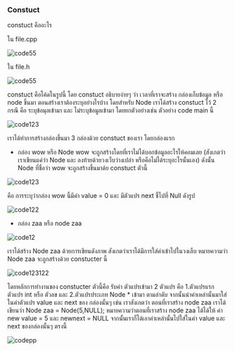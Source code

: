 ### Constuct 

constuct คืออะไร 

ใน file.cpp



![code55](https://media.discordapp.net/attachments/784804366904590388/1080246587898466365/image.png?width=681&height=437)


ใน file.h


![code55](https://media.discordapp.net/attachments/784804366904590388/1080246541048098847/image.png?width=527&height=437)

constuct คือโค้ดในรูปนี้ โดย constuct อธิบายง่ายๆ ว่า เวลาที่เราจะสร้าง กล่องเก็บข้อมูล หรือ node ขึ้นมา ตอนสร้างเราต้องระบุอย่างไรบ้าง โดยสำหรับ Node เราได้สร้าง constuct ไว้ 2 กรณี คือ ระบุข้อมุลเข้ามา และ ไม่ระบุข้อมูลเข้ามา โดยยกตัวอย่างเช่น ตัวอย่าง code main นี้ 

![code123](https://media.discordapp.net/attachments/784804366904590388/1080247788102750228/image.png)

เราได้ทำการสร้างกล่องขึ้นมา 3 กล่องด้วย constuct ของเรา โดยกล่องแรก 

- กล่อง wow หรือ Node wow จะถูกสร้างโดยที่เราไม่ได้บอกข้อมูลอะไรให้คอมเลย (สังเกตว่า เราเขียนแค่ว่า Node และ ลงท้ายด้วยวงเว็บว่างเปล่า หรือคือไม่ได้ระบุอะไรนั้นเอง) ดังนั้น Node ที่ชื่อว่า wow จะถูกสร้างขึ้นมาด้ย constuct ตัวนี้ 

![code123](https://media.discordapp.net/attachments/784804366904590388/1080248971517243543/image.png)

คือ การระบุว่ากล่อง wow นี้มีค่า value = 0 และ มีตัวแปร next ชี้ไปที่ Null ดังรูป

![code122](https://media.discordapp.net/attachments/1029082389852475525/1080249512972521612/IMG_1770.png?width=960&height=419)

- กล่อง zaa หรือ node zaa

![code12](https://media.discordapp.net/attachments/784804366904590388/1080250399132504085/image.png)

เราได้สร้าง Node zaa ด้วยการเขียนดังภาพ สังเกตว่าเราได้มีการใส่ค่าเข้าไปในวงเล็บ หมายความว่า Node zaa จะถูกสร้างด้วย constucter นี้ 

![code123122](https://media.discordapp.net/attachments/784804366904590388/1080250800179253268/image.png)

โดยหลักการทำงานของ constucter ตัวนี้คือ รับค่า ตัวแปรเข้ามา 2 ตัวแปร คือ 1.ตัวแปรแรกตัวแปร int หรือ ตัวลข และ 2.ตัวแปรประเภท Node * เข้ามา ตามลำดับ จากนั้นนำค่าเหล่านั้นมาใส่ในค่าตัวแปร value และ next ของ กล่องนั้นๆ เช่น เราสังเกตว่า ตอนที่เราสร้าง node zaa เราได้เขียนว่า Node zaa = Node(5,NULL); หมายความว่าตอนที่เราสร้าง node zaa ได้ได้ให้ ค่า new value = 5 และ newnext = NULL จากนั้นเราก็ได้เอาค่าเหล่านั้นไปใส่ในค่า value และ next ของกล่องนั้นๆ ตรงนี้ 

![codepp](https://media.discordapp.net/attachments/784804366904590388/1080252981187985438/image.png)
